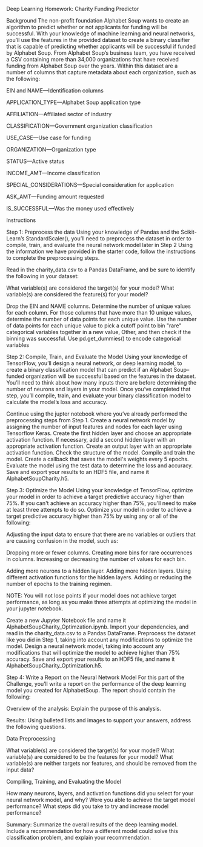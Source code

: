 Deep Learning Homework: Charity Funding Predictor

Background
The non-profit foundation Alphabet Soup wants to create an algorithm to predict whether or not applicants for funding will be successful. With your knowledge of machine learning and neural networks, you’ll use the features in the provided dataset to create a binary classifier that is capable of predicting whether applicants will be successful if funded by Alphabet Soup.
From Alphabet Soup’s business team, you have received a CSV containing more than 34,000 organizations that have received funding from Alphabet Soup over the years. Within this dataset are a number of columns that capture metadata about each organization, such as the following:


EIN and NAME—Identification columns

APPLICATION_TYPE—Alphabet Soup application type

AFFILIATION—Affiliated sector of industry

CLASSIFICATION—Government organization classification

USE_CASE—Use case for funding

ORGANIZATION—Organization type

STATUS—Active status

INCOME_AMT—Income classification

SPECIAL_CONSIDERATIONS—Special consideration for application

ASK_AMT—Funding amount requested

IS_SUCCESSFUL—Was the money used effectively


Instructions

Step 1: Preprocess the data
Using your knowledge of Pandas and the Scikit-Learn’s StandardScaler(), you’ll need to preprocess the dataset in order to compile, train, and evaluate the neural network model later in Step 2
Using the information we have provided in the starter code, follow the instructions to complete the preprocessing steps.

Read in the charity_data.csv to a Pandas DataFrame, and be sure to identify the following in your dataset:


What variable(s) are considered the target(s) for your model?
What variable(s) are considered the feature(s) for your model?


Drop the EIN and NAME columns.
Determine the number of unique values for each column.
For those columns that have more than 10 unique values, determine the number of data points for each unique value.
Use the number of data points for each unique value to pick a cutoff point to bin "rare" categorical variables together in a new value, Other, and then check if the binning was successful.
Use pd.get_dummies() to encode categorical variables


Step 2: Compile, Train, and Evaluate the Model
Using your knowledge of TensorFlow, you’ll design a neural network, or deep learning model, to create a binary classification model that can predict if an Alphabet Soup–funded organization will be successful based on the features in the dataset. You’ll need to think about how many inputs there are before determining the number of neurons and layers in your model. Once you’ve completed that step, you’ll compile, train, and evaluate your binary classification model to calculate the model’s loss and accuracy.

Continue using the jupter notebook where you’ve already performed the preprocessing steps from Step 1.
Create a neural network model by assigning the number of input features and nodes for each layer using Tensorflow Keras.
Create the first hidden layer and choose an appropriate activation function.
If necessary, add a second hidden layer with an appropriate activation function.
Create an output layer with an appropriate activation function.
Check the structure of the model.
Compile and train the model.
Create a callback that saves the model's weights every 5 epochs.
Evaluate the model using the test data to determine the loss and accuracy.
Save and export your results to an HDF5 file, and name it AlphabetSoupCharity.h5.


Step 3: Optimize the Model
Using your knowledge of TensorFlow, optimize your model in order to achieve a target predictive accuracy higher than 75%. If you can't achieve an accuracy higher than 75%, you'll need to make at least three attempts to do so.
Optimize your model in order to achieve a target predictive accuracy higher than 75% by using any or all of the following:

Adjusting the input data to ensure that there are no variables or outliers that are causing confusion in the model, such as:

Dropping more or fewer columns.
Creating more bins for rare occurrences in columns.
Increasing or decreasing the number of values for each bin.


Adding more neurons to a hidden layer.
Adding more hidden layers.
Using different activation functions for the hidden layers.
Adding or reducing the number of epochs to the training regimen.

NOTE: You will not lose points if your model does not achieve target performance, as long as you make three attempts at optimizing the model in your jupyter notebook.

Create a new Jupyter Notebook file and name it AlphabetSoupCharity_Optimzation.ipynb.
Import your dependencies, and read in the charity_data.csv to a Pandas DataFrame.
Preprocess the dataset like you did in Step 1, taking into account any modifications to optimize the model.
Design a neural network model, taking into account any modifications that will optimize the model to achieve higher than 75% accuracy.
Save and export your results to an HDF5 file, and name it AlphabetSoupCharity_Optimization.h5.


Step 4: Write a Report on the Neural Network Model
For this part of the Challenge, you’ll write a report on the performance of the deep learning model you created for AlphabetSoup.
The report should contain the following:


Overview of the analysis: Explain the purpose of this analysis.


Results: Using bulleted lists and images to support your answers, address the following questions.



Data Preprocessing

What variable(s) are considered the target(s) for your model?
What variable(s) are considered to be the features for your model?
What variable(s) are neither targets nor features, and should be removed from the input data?


Compiling, Training, and Evaluating the Model

How many neurons, layers, and activation functions did you select for your neural network model, and why?
Were you able to achieve the target model performance?
What steps did you take to try and increase model performance?





Summary: Summarize the overall results of the deep learning model. Include a recommendation for how a different model could solve this classification problem, and explain your recommendation.

